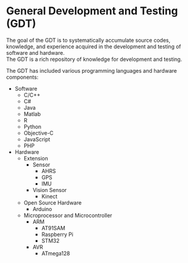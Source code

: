 # General Development and Testing (GDT)

The goal of the GDT is to systematically accumulate source codes, knowledge, and experience acquired in the development and testing of software and hardware. <br />
The GDT is a rich repository of knowledge for development and testing.

The GDT has included various programming languages and hardware components:
* Software
  * C/C++
  * C#
  * Java
  * Matlab
  * R
  * Python
  * Objective-C
  * JavaScript
  * PHP
* Hardware
  * Extension
    * Sensor
      * AHRS
      * GPS
      * IMU
    * Vision Sensor
      * Kinect
  * Open Source Hardware
    * Arduino
  * Microprocessor and Microcontroller
    * ARM
      * AT91SAM
      * Raspberry Pi
      * STM32
    * AVR
      * ATmega128

